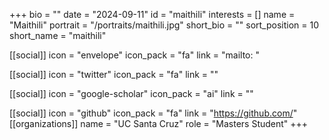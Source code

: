 +++
bio = "" 
date = "2024-09-11" 
id = "maithili" 
interests = [] 
name = "Maithili" 
portrait = "/portraits/maithili.jpg" 
short_bio = "" 
sort_position = 10
 short_name = "maithili" 

[[social]] 
    icon = "envelope" 
    icon_pack = "fa" 
    link = "mailto: "

 [[social]] 
    icon = "twitter" 
    icon_pack = "fa" 
    link = "" 

[[social]] 
    icon = "google-scholar" 
    icon_pack = "ai" 
    link = "" 

[[social]] 
    icon = "github" 
    icon_pack = "fa" 
    link = "https://github.com/" 
[[organizations]] 
     name = "UC Santa Cruz" 
      role = "Masters Student" 
+++